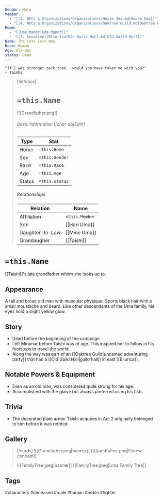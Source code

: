 ```yaml
---
Gender: Male
Member:
  - "[[4. NPCs & Organizations/Organizations/House Uma.md|House Uma]]"
  - "[[4. NPCs & Organizations/Organizations/Oaktree Guild.md|Oaktree Guild]]"
Home:
  - "[[Uma Manor|Uma Manor]]"
  - "[[3. Locations/Bliurica/Old Guild Hall.md|Old Guild Hall]]"
Name: The Late Lord Uma
Race: Human
Age: Old-man
status: Dead
---
```

	"If I was stronger back then...would you have taken me with you?"
	- Taishi

> [!infobox]
> # `=this.Name`
> ![[Grandfather.png]]
> ###### Basic Information [[char-db|Edit]]
> | Type | Stat |
> | ---- | ---- |
> | Home | `=this.Home` |
> | Sex | `=this.Gender` |
> | Race | `=this.Race` |
> | Age | `=this.Age` |
> | Status | `=this.status` |
> ##### Relationships
> | Relation | Name |
> | ---- | ---- |
> | Affiliation | `=this.Member` |
> |Son|[[Hari Uma]]|
> |Daughter-In-Law|[[Mine Uma]]|
> |Grandaugher| [[Taishi]]| 

# `=this.Name`
[[Taishi]]'s late grandfather whom she looks up to.
## Appearance
A tall and broad old man with muscular physique. Sports black hair with a small moustache and beard. Like other descendants of the Uma family, his eyes hold a slight yellow glow.

## Story
- Dead before the beginning of the campaign.
- Left Miramar before Taishi was of age. This inspired her to follow in his footsteps to travel the world.
- Along the way was part of an [[Oaktree Guild|unnamed adventuring party]] that had a [[Old Guild Hall|guild hall]] in east [[Bliurica]].

## Notable Powers & Equipment
- Even as an old man, was considered quite strong for his age.
- Accomplished with the glaive but always preferred using his fists.

## Trivia
- The decorated plate armor Taishi acquires in Act 2 originally belonged to him before it was refitted.

## Gallery
>[!cards]
>![[Grandfather.png|banner]]
>[[Grandfather.png|Picrew concept]]
>
>![[FamilyTree.jpeg|banner]]
>[[FamilyTree.jpeg|Uma Family Tree]]

## Tags
#characters #deceased #male #human #noble #fighter  